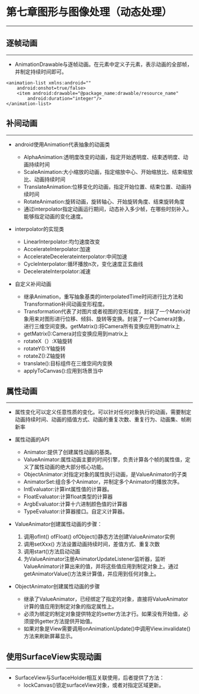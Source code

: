 # 第七章图形与图像处理（动态处理）

----

## 逐帧动画

------

* AnimationDrawable与逐帧动画。在<animation-list/>元素中定义<item/>子元素，表示动画的全部帧，并制定持续时间即可。
```
<animation-list xmlns:android=""
	android:onshot=true/false>
	<item android:drawable="@package_name:drawable/resource_name"
		android:duration="integer"/>
</animation-list>
```

## 补间动画

----

* android使用Animation代表抽象的动画类
	* AlphaAnimation:透明度改变的动画，指定开始透明度、结束透明度、动画持续时间
	* ScaleAnimation:大小缩放的动画，指定缩放中心、开始缩放比、结束缩放比、动画持续时间
	* TranslateAnimation:位移变化的动画，指定开始位置、结束位置、动画持续时间
	* RotateAnimation:旋转动画，旋转轴心、开始旋转角度、结束旋转角度
	* 通过interpolator指定动画运行期间，动态补入多少帧，在哪些时刻补入。能够指定动画的变化速度。

* interpolator的实现类
	* LinearInterpolator:均匀速度改变
	* AccelerateInterpolator:加速
	* AccelerateDecelerateinterpolator:中间加速
	* CycleInterpolator:循环播放n次，变化速度正玄曲线
	* DecelerateInterpolator:减速

* 自定义补间动画
	* 继承Animation，重写抽象基类的interpolatedTime时间进行比方法和Transformation补间动画变形程度。
	* Transformation代表了对图片或者视图的变形程度，封装了一个Matrix对象用来对图形进行位移、倾斜、旋转等变换。封装了一个Camera对象，进行三维空间变换。getMatrix():将Camera所有变换应用到matrix上
	* getMatrix():Camera对应变换应用到matrix上
	* rotateX（）:X轴旋转
	* rotateY():Y轴旋转
	* rotateZ():Z轴旋转
	* translate():目标组件在三维空间内变换
	* applyToCanvas():应用到场景当中


## 属性动画

-----

* 属性变化可以定义任意性质的变化。可以针对任何对象执行的动画，需要制定动画持续时间、动画的插值方式、动画的重复次数、重复行为、动画集、帧刷新率
* 属性动画的API
	* Animator:提供了创建属性动画的基类。
	* ValueAnimator:属性动画主要的时间引擎，负责计算各个帧的属性值，定义了属性动画的绝大部分核心功能。
	* ObjectAnimator:对指定对象的属性执行动画，是ValueAnimator的子类
	* AnimatorSet:组合多个Animator，并制定多个Animator的播放次序。
	* IntEvaluator:计算int属性值的计算器。
	* FloatEvaluator:计算float类型的计算器
	* ArgbEvaluator:计算十六进制颜色值的计算器
	* TypeEvaluator:计算器接口。自定义计算器。

* ValueAnimator创建属性动画的步骤：
	1. 调用ofInt()  ofFloat()  ofObject()静态方法创建ValueAnimator实例
	2. 调用setXxx() 方法设置动画持续时间，差值方式、重复次数
	3. 调用start()方法启动动画
	4. 为ValueAnimator注册AnimatorUpdateListener监听器，监听ValueAnimator计算出来的值，并将这些值应用到制定对象上。通过getAnimatorValue()方法来计算值，并应用到任何对象上。

* ObjectAnimator创建属性动画的步骤
	* 继承了ValueAnimator，已经绑定了指定的对象，直接将ValueAnimator计算的值应用到制定对象的指定属性上。
	* 必须为绑定的制定对象提供特定的setter方法才行。如果没有开始值，必须提供getter方法提供开始值。
	* 如果对象是View需要调用onAnimationUpdate()中调用View.invalidate()方法来刷新屏幕显示。


## 使用SurfaceView实现动画

----

* SurfaceView与SurfaceHolder相互关联使用，后者提供了方法：
	* lockCanvas()锁定surfaceView对象，或者对指定区域更新。
